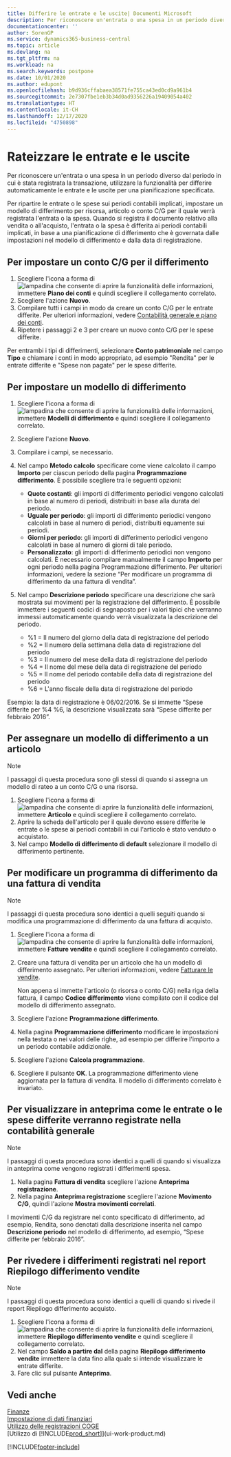 ```yaml
---
title: Differire le entrate e le uscite| Documenti Microsoft
description: Per riconoscere un'entrata o una spesa in un periodo diverso dal periodo in cui è stata registrata la transazione, puoi differire o posporre automaticamente le entrate e le uscite per una pianificazione specificata.
documentationcenter: ''
author: SorenGP
ms.service: dynamics365-business-central
ms.topic: article
ms.devlang: na
ms.tgt_pltfrm: na
ms.workload: na
ms.search.keywords: postpone
ms.date: 10/01/2020
ms.author: edupont
ms.openlocfilehash: b9d936cffabaea38571fe755ca43ed0cd9a961b4
ms.sourcegitcommit: 2e7307fbe1eb3b34d0ad9356226a19409054a402
ms.translationtype: HT
ms.contentlocale: it-CH
ms.lasthandoff: 12/17/2020
ms.locfileid: "4750898"
---
```

# <a name="defer-revenues-and-expenses"></a>Rateizzare le entrate e le uscite
Per riconoscere un'entrata o una spesa in un periodo diverso dal periodo in cui è stata registrata la transazione, utilizzare la funzionalità per differire automaticamente le entrate e le uscite per una pianificazione specificata.

Per ripartire le entrate o le spese sui periodi contabili implicati, impostare un modello di differimento per risorsa, articolo o conto C/G per il quale verrà registrata l'entrata o la spesa. Quando si registra il documento relativo alla vendita o all'acquisto, l'entrata o la spesa è differita ai periodi contabili implicati, in base a una pianificazione di differimento che è governata dalle impostazioni nel modello di differimento e dalla data di registrazione.

## <a name="to-set-up-a-gl-account-for-deferral"></a>Per impostare un conto C/G per il differimento
1. Scegliere l'icona a forma di ![lampadina che consente di aprire la funzionalità delle informazioni](media/ui-search/search_small.png "Informazioni sull'operazione che si desidera eseguire"), immettere **Piano dei conti** e quindi scegliere il collegamento correlato.
2. Scegliere l'azione **Nuovo**.
3. Compilare tutti i campi in modo da creare un conto C/G per le entrate differite. Per ulteriori informazioni, vedere [Contabilità generale e piano dei conti](finance-general-ledger.md).
4. Ripetere i passaggi 2 e 3 per creare un nuovo conto C/G per le spese differite.

Per entrambi i tipi di differimenti, selezionare **Conto patrimoniale** nel campo **Tipo** e chiamare i conti in modo appropriato, ad esempio "Rendita" per le entrate differite e "Spese non pagate" per le spese differite.

## <a name="to-set-up-a-deferral-template"></a>Per impostare un modello di differimento
1. Scegliere l'icona a forma di ![lampadina che consente di aprire la funzionalità delle informazioni](media/ui-search/search_small.png "Informazioni sull'operazione che si desidera eseguire"), immettere **Modelli di differimento** e quindi scegliere il collegamento correlato.
2. Scegliere l'azione **Nuovo**.
3. Compilare i campi, se necessario.
4. Nel campo **Metodo calcolo** specificare come viene calcolato il campo **Importo** per ciascun periodo della pagina **Programmazione differimento**. È possibile scegliere tra le seguenti opzioni:

   * **Quote costanti**: gli importi di differimento periodici vengono calcolati in base al numero di periodi, distribuiti in base alla durata del periodo.
   * **Uguale per periodo**: gli importi di differimento periodici vengono calcolati in base al numero di periodi, distribuiti equamente sui periodi.
   * **Giorni per periodo**: gli importi di differimento periodici vengono calcolati in base al numero di giorni di tale periodo.
   * **Personalizzato**: gli importi di differimento periodici non vengono calcolati. È necessario compilare manualmente il campo **Importo** per ogni periodo nella pagina Programmazione differimento. Per ulteriori informazioni, vedere la sezione “Per modificare un programma di differimento da una fattura di vendita”.
5. Nel campo **Descrizione periodo** specificare una descrizione che sarà mostrata sui movimenti per la registrazione del differimento. È possibile immettere i seguenti codici di segnaposto per i valori tipici che verranno immessi automaticamente quando verrà visualizzata la descrizione del periodo.

   * %1 = Il numero del giorno della data di registrazione del periodo
   * %2 = Il numero della settimana della data di registrazione del periodo
   * %3 = Il numero del mese della data di registrazione del periodo
   * %4 = Il nome del mese della data di registrazione del periodo
   * %5 = Il nome del periodo contabile della data di registrazione del periodo
   * %6 = L'anno fiscale della data di registrazione del periodo

Esempio: la data di registrazione è 06/02/2016. Se si immette “Spese differite per %4 %6, la descrizione visualizzata sarà “Spese differite per febbraio 2016”.

## <a name="to-assign-a-deferral-template-to-an-item"></a>Per assegnare un modello di differimento a un articolo
> [!NOTE]  
>   I passaggi di questa procedura sono gli stessi di quando si assegna un modello di rateo a un conto C/G o una risorsa.
1. Scegliere l'icona a forma di ![lampadina che consente di aprire la funzionalità delle informazioni](media/ui-search/search_small.png "Informazioni sull'operazione che si desidera eseguire"), immettere **Articolo** e quindi scegliere il collegamento correlato.
2. Aprire la scheda dell'articolo per il quale devono essere differite le entrate o le spese ai periodi contabili in cui l'articolo è stato venduto o acquistato.
3. Nel campo **Modello di differimento di default** selezionare il modello di differimento pertinente.

## <a name="to-change-a-deferral-schedule-from-a-sales-invoice"></a>Per modificare un programma di differimento da una fattura di vendita
> [!NOTE]  
>   I passaggi di questa procedura sono identici a quelli seguiti quando si modifica una programmazione di differimento da una fattura di acquisto.

1. Scegliere l'icona a forma di ![lampadina che consente di aprire la funzionalità delle informazioni](media/ui-search/search_small.png "Informazioni sull'operazione che si desidera eseguire"), immettere **Fatture vendite** e quindi scegliere il collegamento correlato.
2. Creare una fattura di vendita per un articolo che ha un modello di differimento assegnato. Per ulteriori informazioni, vedere [Fatturare le vendite](sales-how-invoice-sales.md).

    Non appena si immette l'articolo (o risorsa o conto C/G) nella riga della fattura, il campo **Codice differimento** viene compilato con il codice del modello di differimento assegnato.
3. Scegliere l'azione **Programmazione differimento**.
4. Nella pagina **Programmazione differimento** modificare le impostazioni nella testata o nei valori delle righe, ad esempio per differire l'importo a un periodo contabile addizionale.
5. Scegliere l'azione **Calcola programmazione**.
6. Scegliere il pulsante **OK**. La programmazione differimento viene aggiornata per la fattura di vendita. Il modello di differimento correlato è invariato.

## <a name="to-preview-how-deferred-revenues-or-expenses-will-be-posted-to-the-general-ledger"></a>Per visualizzare in anteprima come le entrate o le spese differite verranno registrate nella contabilità generale
> [!NOTE]  
>   I passaggi di questa procedura sono identici a quelli di quando si visualizza in anteprima come vengono registrati i differimenti spesa.

1. Nella pagina **Fattura di vendita** scegliere l'azione **Anteprima registrazione**.
2. Nella pagina **Anteprima registrazione** scegliere l'azione **Movimento C/G**, quindi l'azione **Mostra movimenti correlati**.

I movimenti C/G da registrare nel conto specificato di differimento, ad esempio, Rendita, sono denotati dalla descrizione inserita nel campo **Descrizione periodo** nel modello di differimento, ad esempio, “Spese differite per febbraio 2016”.

## <a name="to-review-posted-deferrals-in-the-sales-deferral-summary-report"></a>Per rivedere i differimenti registrati nel report Riepilogo differimento vendite
> [!NOTE]  
>   I passaggi di questa procedura sono identici a quelli di quando si rivede il report Riepilogo differimento acquisto.

1. Scegliere l'icona a forma di ![lampadina che consente di aprire la funzionalità delle informazioni](media/ui-search/search_small.png "Informazioni sull'operazione che si desidera eseguire"), immettere **Riepilogo differimento vendite** e quindi scegliere il collegamento correlato.
2. Nel campo **Saldo a partire dal** della pagina **Riepilogo differimento vendite** immettere la data fino alla quale si intende visualizzare le entrate differite.
3. Fare clic sul pulsante **Anteprima**.

## <a name="see-also"></a>Vedi anche
[Finanze](finance.md)  
[Impostazione di dati finanziari](finance-setup-finance.md)  
[Utilizzo delle registrazioni COGE](ui-work-general-journals.md)  
[Utilizzo di [!INCLUDE[prod_short](includes/prod_short.md)]](ui-work-product.md)


[!INCLUDE[footer-include](includes/footer-banner.md)]